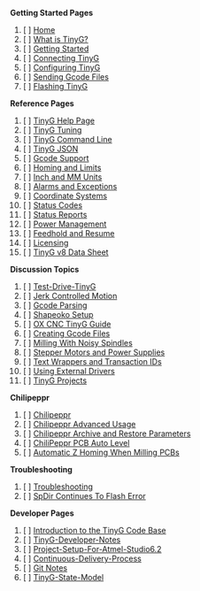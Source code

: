 **Getting Started Pages**

1. [ ] [Home](https://github.com/synthetos/TinyG/wiki)
1. [ ] [What is TinyG?](What-is-TinyG)
1. [ ] [Getting Started](TinyG-Start)
1. [ ] [Connecting TinyG](Connecting-TinyG)
1. [ ] [Configuring TinyG](TinyG-Configuration-for-Firmware-Version-0.97)
1. [ ] [Sending Gcode Files](TinyG-Sending-Files)
1. [ ] [Flashing TinyG](TinyG-Updating-Firmware)

**Reference Pages**

1. [ ] [TinyG Help Page](Help)
1. [ ] [TinyG Tuning](TinyG-Tuning)
1. [ ] [TinyG Command Line](TinyG-Command-Line)
1. [ ] [TinyG JSON](JSON-Operation)
1. [ ] [Gcode Support](Gcode-Support)
1. [ ] [Homing and Limits](Homing-and-Limits-Description-and-Operation)
1. [ ] [Inch and MM Units](Inch-and-Millimeter-Units-Mode)
1. [ ] [Alarms and Exceptions](TinyG-Alarms)
1. [ ] [Coordinate Systems](Coordinate-Systems)
1. [ ] [Status Codes](TinyG-Status-Codes)
1. [ ] [Status Reports](TinyG-Status-Reports)
1. [ ] [Power Management](Power-Management)
1. [ ] [Feedhold and Resume](TinyG-Feedhold-and-Resume)
1. [ ] [Licensing](TinyG-Licensing)
1. [ ] [TinyG v8 Data Sheet](Data-Sheets)

**Discussion Topics**

1. [ ] [Test-Drive-TinyG](Test-Drive-TinyG)
1. [ ] [Jerk Controlled Motion](Jerk-Controlled-Motion-Explained)
1. [ ] [Gcode Parsing]()
1. [ ] [Shapeoko Setup](TinyG-Shapeoko-Setup)
1. [ ] [OX CNC TinyG Guide](OX-CNC-TinyG-Guide)
1. [ ] [Creating Gcode Files](Creating-Gcode-Files)
1. [ ] [Milling With Noisy Spindles](Milling-With-Noisy-Spindles)
1. [ ] [Stepper Motors and Power Supplies](Stepper-Motors-and-Power-Supplies)
1. [ ] [Text Wrappers and Transaction IDs](Text-Wrappers-and-Transaction-IDs)
1. [ ] [Using External Drivers](TinyG-Using-External-Drivers)
1. [ ] [TinyG Projects](TinyG-Projects)

**Chilipeppr**

1. [ ] [Chilipeppr](Chilipeppr)
1. [ ] [Chilipeppr Advanced Usage](Chilipeppr---Advanced-Usage)
1. [ ] [Chilipeppr Archive and Restore Parameters](Chilipeppr-Archive-and-Restore-Parameters-for-tinyG)
1. [ ] [ChiliPeppr PCB Auto Level](ChiliPeppr-PCB-Auto-Level)
1. [ ] [Automatic Z Homing When Milling PCBs](Automatic-Z-Homing-When-Milling-PCBs)

**Troubleshooting**

1. [ ] [Troubleshooting](Troubleshooting)
1. [ ] [SpDir Continues To Flash Error](SpDir-Continues-To-Flash-Error)

**Developer Pages**

1. [ ] [Introduction to the TinyG Code Base](Introduction-to-the-TinyG-Code-Base)
1. [ ] [TinyG-Developer-Notes](TinyG-Developer-Notes)
1. [ ] [Project-Setup-For-Atmel-Studio6.2](Project-Setup-For-Atmel-Studio6.2)
1. [ ] [Continuous-Delivery-Process](Continuous-Delivery-Process)
1. [ ] [Git Notes](Github-Notes)
1. [ ] [TinyG-State-Model](TinyG-State-Model)

